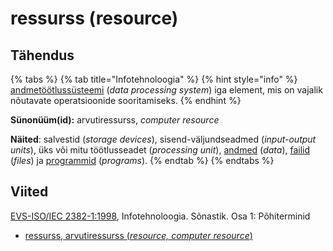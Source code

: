 # ressurss \(resource\)

## Tähendus

{% tabs %}
{% tab title="Infotehnoloogia" %}
{% hint style="info" %}
[andmetöötlussüsteemi](andmetoeoetlussuesteem-data-processing-system.md) \(_data processing system_\) iga element, mis on vajalik nõutavate operatsioonide sooritamiseks.
{% endhint %}

**Sünonüüm\(id\):** arvutiressurss, _computer resource_

**Näited**: salvestid \(_storage devices_\), sisend-väljundseadmed \(_input-output units_\), üks või mitu töötlusseadet \(_processing unit_\), [andmed](andmed-data.md) \(_data_\), [failid](fail-file.md) \(_files_\) ja [programmid](programm-program.md) \(_programs_\).
{% endtab %}
{% endtabs %}

## Viited

[EVS-ISO/IEC 2382-1:1998](https://www.evs.ee/et/evs-iso-iec-2382-1-1998), Infotehnoloogia. Sõnastik. Osa 1: Põhiterminid

* [ressurss, arvutiressurss \(_resource, computer resource_\)](https://www.eki.ee/dict/its/index.cgi?Q=D05F470E-6C03-1014-88DC-FC5F0DBED45A&F=GUID&C01=1&C02=0&C10=1)

